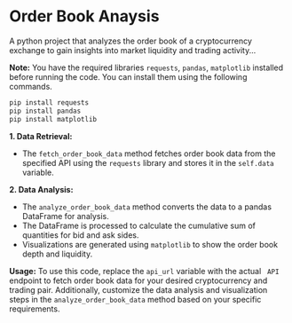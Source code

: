 # Order Book Anaysis

A python project that analyzes the order book of a cryptocurrency exchange to gain insights into market liquidity and trading activity...

__Note:__ You have the required libraries ```requests```, ```pandas```, ```matplotlib``` installed before running the code. You can install them using the following commands.
```bash
pip install requests
pip install pandas
pip install matplotlib
```
__1. Data Retrieval:__

 - The ```fetch_order_book_data``` method fetches order book data from the specified API using the ```requests``` library and stores it in the ```self.data``` variable.

__2. Data Analysis:__

 - The ```analyze_order_book_data``` method converts the data to a pandas DataFrame for analysis.
 - The DataFrame is processed to calculate the cumulative sum of quantities for bid and ask sides.
 - Visualizations are generated using ```matplotlib``` to show the order book depth and liquidity.

__Usage:__ To use this code, replace the ```api_url``` variable with the actual ``` API```  endpoint to fetch order book data for your desired cryptocurrency and trading pair. Additionally, customize the data analysis and visualization steps in the ```analyze_order_book_data``` method based on your specific requirements.
